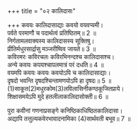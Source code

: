 +++
title = "०२ कालिदासः"

+++
कवयः कालिदासाद्याः कवयो वयवप्यमी।  
पर्वते परमाणौ च पदार्थत्वं प्रतिष्ठितम्॥ 2 ॥  
निर्गतामलवाक्यस्य कालिदासस्य सूक्तिषु।  
प्रीतिर्मधुरसार्द्रासु मञ्जरीष्विव जायते॥ 3 ॥  
कविरमरः कविरचलः कविरभिनन्दश्च कालिदासश्च।  
अन्ये कवयः कपयश्चापलमात्रं परं दधति॥ 4 ॥  
वयमपि कवयः कवयः कवयोऽपि च कालिदासाद्याः।  
दृषदो भवन्ति दृषदश्चिन्तामणयोऽपि हा दृषदः॥ 5 ॥  
(1)साकूत(2)मधुरकोम(3)लविलासिनीकण्ठकूजितप्राये।  
शिक्षासमयेऽपि मुदे हतलीलाकालिदासोक्ती॥ 6 ॥  


[^1]: साभिप्रायम्.


[^2]: रसोत्कर्षाधायकरसनिष्ठगुणवत्.


[^3]: शब्दगुणशालि.
 
पुरा कवीनां गणनाप्रसङ्गे कनिष्ठिकाधिष्ठितकालिदासा।  
अद्यापि तत्तुल्यकवेरभावादनामिका (4)सार्थवती बभूव॥ 7 ॥  


[^4]: अन्वर्था.
 